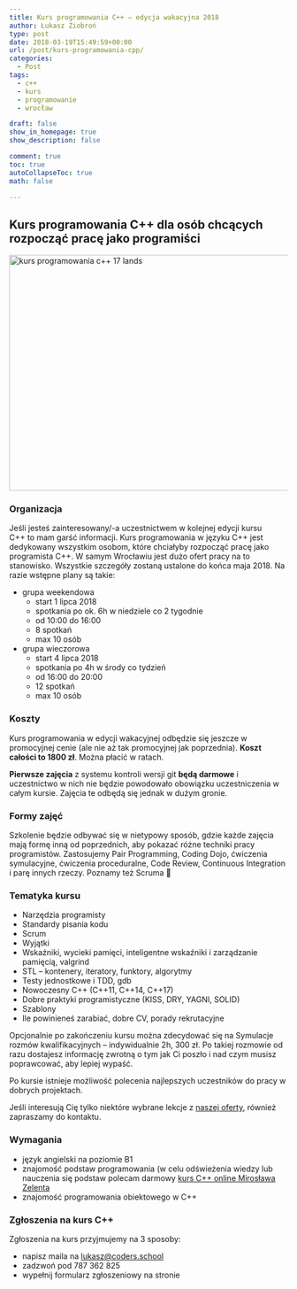 ```yaml
---
title: Kurs programowania C++ – edycja wakacyjna 2018
author: Łukasz Ziobroń
type: post
date: 2018-03-19T15:49:59+00:00
url: /post/kurs-programowania-cpp/
categories:
  - Post
tags:
  - c++
  - kurs
  - programowanie
  - wrocław

draft: false
show_in_homepage: true
show_description: false

comment: true
toc: true
autoCollapseToc: true
math: false

---
```

## Kurs programowania C++ dla osób chcących rozpocząć pracę jako programiści

[<img class="aligncenter wp-image-382 size-large" src="https://coders.school/wp-content/uploads/2018/03/c17_lands-1024x681.png" alt="kurs programowania c++ 17 lands" width="640" height="426" srcset="https://coders.school/wp-content/uploads/2018/03/c17_lands-1024x681.png 1024w, https://coders.school/wp-content/uploads/2018/03/c17_lands-300x200.png 300w, https://coders.school/wp-content/uploads/2018/03/c17_lands-768x511.png 768w, https://coders.school/wp-content/uploads/2018/03/c17_lands-750x500.png 750w, https://coders.school/wp-content/uploads/2018/03/c17_lands-1320x878.png 1320w" sizes="(max-width: 640px) 100vw, 640px" />][1]

### Organizacja

Jeśli jesteś zainteresowany/-a uczestnictwem w kolejnej edycji kursu C++ to mam garść informacji. Kurs programowania w języku C++ jest dedykowany wszystkim osobom, które chciałyby rozpocząć pracę jako programista C++. W samym Wrocławiu jest dużo ofert pracy na to stanowisko. Wszystkie szczegóły zostaną ustalone do końca maja 2018. Na razie wstępne plany są takie:

* grupa weekendowa
  * start 1 lipca 2018
  * spotkania po ok. 6h w niedziele co 2 tygodnie
  * od 10:00 do 16:00
  * 8 spotkań
  * max 10 osób
* grupa wieczorowa
  * start 4 lipca 2018
  * spotkania po 4h w środy co tydzień
  * od 16:00 do 20:00
  * 12 spotkań
  * max 10 osób

### Koszty

Kurs programowania w edycji wakacyjnej odbędzie się jeszcze w promocyjnej cenie (ale nie aż tak promocyjnej jak poprzednia). **Koszt całości to 1800 zł**. Można płacić w ratach.

**Pierwsze zajęcia** z systemu kontroli wersji git **będą darmowe** i uczestnictwo w nich nie będzie powodowało obowiązku uczestniczenia w całym kursie. Zajęcia te odbędą się jednak w dużym gronie.

### Formy zajęć

Szkolenie będzie odbywać się w nietypowy sposób, gdzie każde zajęcia mają formę inną od poprzednich, aby pokazać różne techniki pracy programistów. Zastosujemy Pair Programming, Coding Dojo, ćwiczenia symulacyjne, ćwiczenia proceduralne, Code Review, Continuous Integration i parę innych rzeczy. Poznamy też Scruma 🙂

### Tematyka kursu

* Narzędzia programisty
* Standardy pisania kodu
* Scrum
* Wyjątki
* Wskaźniki, wycieki pamięci, inteligentne wskaźniki i zarządzanie pamięcią, valgrind
* STL – kontenery, iteratory, funktory, algorytmy
* Testy jednostkowe i TDD, gdb
* Nowoczesny C++ (C++11, C++14, C++17)
* Dobre praktyki programistyczne (KISS, DRY, YAGNI, SOLID)
* Szablony
* Ile powinieneś zarabiać, dobre CV, porady rekrutacyjne

Opcjonalnie po zakończeniu kursu można zdecydować się na Symulacje rozmów kwalifikacyjnych &#8211; indywidualnie 2h, 300 zł. Po takiej rozmowie od razu dostajesz informację zwrotną o tym jak Ci poszło i nad czym musisz poprawcować, aby lepiej wypaść.

Po kursie istnieje możliwość polecenia najlepszych uczestników do pracy w dobrych projektach.

Jeśli interesują Cię tylko niektóre wybrane lekcje z [naszej oferty][2], również zapraszamy do kontaktu.

### Wymagania

* język angielski na poziomie B1
* znajomość podstaw programowania (w celu odświeżenia wiedzy lub nauczenia się podstaw polecam darmowy [kurs C++ online Mirosława Zelenta](http://miroslawzelent.pl/kurs-c++/)
* znajomość programowania obiektowego w C++

### Zgłoszenia na kurs C++

Zgłoszenia na kurs przyjmujemy na 3 sposoby:

* napisz maila na <lukasz@coders.school>
* zadzwoń pod 787 362 825
* wypełnij formularz zgłoszeniowy na stronie

 [1]: https://coders.school/wp-content/uploads/2018/03/c17_lands.png
 [2]: https://coders.school/oferta/
